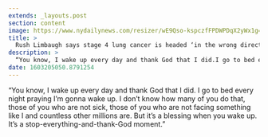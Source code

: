 ```yaml
--- 
extends: _layouts.post 
section: content 
image: https://www.nydailynews.com/resizer/wE9Qso-kspczfFPDWPDqX2yWx1g=/1200x0/right/top/cloudfront-us-east-1.images.arcpublishing.com/tronc/U5QYZR34EZGMVFWVLVHAYUNSGQ.jpg 
title: > 
  Rush Limbaugh says stage 4 lung cancer is headed ‘in the wrong direction’ 
description: > 
  “You know, I wake up every day and thank God that I did.I go to bed every night praying I’m gonna wake up.I don’t know how many of you do that, those of you who are not sick, those of you who are not facing something like I and countless other millions are.But it’s a blessing when you wake up.It’s a stop-everything-and-thank-God moment.” 
date: 1603205050.8791254 
--- 
```

<div><p class="stop-here"> &#8220;You know, I wake up every day and thank God that I did. I go to bed every night praying I&#8217;m gonna wake up. I don&#8217;t know how many of you do that, those of you who are not sick, those of you who are not facing something like I and countless other millions are. But it&#8217;s a blessing when you wake up. It&#8217;s a stop-everything-and-thank-God moment.&#8221;</p> </div>